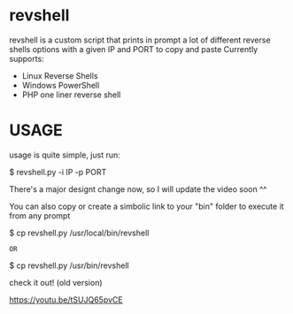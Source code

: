 # revshell
revshell is a custom script that prints in prompt a lot of different reverse shells options with a given IP and PORT to copy and paste 
Currently supports:
- Linux Reverse Shells
- Windows PowerShell 
- PHP one liner reverse shell

# USAGE

usage is quite simple, just run:

$ revshell.py -i IP -p PORT

There's a major designt change now, so I will update the video soon ^^

You can also copy or create a simbolic link to your "bin" folder to execute it from any prompt 

$ cp revshell.py /usr/local/bin/revshell

	OR

$ cp revshell.py /usr/bin/revshell

check it out! (old version)

https://youtu.be/tSUJQ65pvCE

